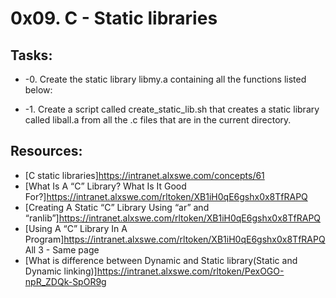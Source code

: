 # 0x09. C - Static libraries

## Tasks:
* -0. Create the static library libmy.a containing all the functions listed below:

* -1. Create a script called create_static_lib.sh that creates a static library called liball.a
from all the .c files that are in the current directory.

## Resources:

* [C static libraries]https://intranet.alxswe.com/concepts/61
* [What Is A “C” Library? What Is It Good For?]https://intranet.alxswe.com/rltoken/XB1iH0qE6gshx0x8TfRAPQ
* [Creating A Static “C” Library Using “ar” and “ranlib”]https://intranet.alxswe.com/rltoken/XB1iH0qE6gshx0x8TfRAPQ
* [Using A “C” Library In A Program]https://intranet.alxswe.com/rltoken/XB1iH0qE6gshx0x8TfRAPQ
All 3 - Same page
* [What is difference between Dynamic and Static library(Static and Dynamic linking)]https://intranet.alxswe.com/rltoken/PexOGO-npR_ZDQk-SpOR9g
